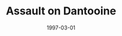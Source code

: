 ---
mission_id: dantooin
slug: "assault-on-dantooine"
editorsChoice:
title: "Assault on Dantooine"
authors: 
    - "Alex Conrad"
date: 1997-03-01
filename: "/missions/dantooin.zip"
description: "Alliance Intelligence agents have found evidence of Imperial activity on the Dantooine, a remote planet far from the centers of civilization.  This outpost was previously thought deserted by the Imperials after Palpatine died.  Deeper intelligence surveillance scans reveal that the master bounty hunter himself, Boba Fett is personally overseeing this operation for Warlord Zinj.  You will be inserted on the world on an unmarked Correllian stock freighter YT-1300, posing as a cargo deliverer.  Your mission, should you decide to accept it, is to find out what is going on down there and destroy the outpost by planting a sequencer charge that will detonate after you have left the planet."
cover:
levelReplaced:	SECBASE
difficulty: no
bm:	yes
fme: yes
wax: yes
three_do: yes
voc: yes
gmd: no
vue: no
lfd: no
base: "New level from scratch" 
editors: "Dark Forge 0.993 - 1.0.1, INFEdit 0.11"

---